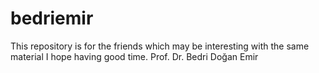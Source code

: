 # bedriemir
This repository is for the friends which may be interesting with the same material
I hope having good time.
Prof. Dr. Bedri Doğan Emir

